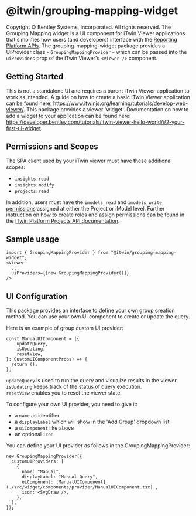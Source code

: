 # @itwin/grouping-mapping-widget

Copyright © Bentley Systems, Incorporated. All rights reserved.
The Grouping Mapping widget is a UI component for iTwin Viewer applications that simplifies how users (and developers) interface with the [Reporting Platform APIs](https://developer.bentley.com/apis/insights/overview/).
The grouping-mapping-widget package provides a UiProvider class - `GroupingMappingProvider` - which can be passed into the `uiProviders` prop of the iTwin Viewer's `<Viewer />` component.

## Getting Started

This is not a standalone UI and requires a parent iTwin Viewer application to work as intended.
A guide on how to create a basic iTwin Viewer application can be found here: <https://www.itwinjs.org/learning/tutorials/develop-web-viewer/>.
This package provides a viewer 'widget'. Documentation on how to add a widget to your application can be found here: <https://developer.bentley.com/tutorials/itwin-viewer-hello-world/#2-your-first-ui-widget>.

## Permissions and Scopes

The SPA client used by your iTwin viewer must have these additional scopes:

- `insights:read`
- `insights:modify`
- `projects:read`

In addition, users must have the `imodels_read` and `imodels_write` [permissions](https://developer.bentley.com/apis/insights/operations/create-mapping/#authorization) assigned at either the Project or iModel level. Further instruction on how to create roles and assign permissions can be found in the [iTwin Platform Projects API documentation](https://developer.bentley.com/apis/projects/tutorials/).

## Sample usage

```tsx
import { GroupingMappingProvider } from "@itwin/grouping-mapping-widget";
<Viewer
  ...
  uiProviders={[new GroupingMappingProvider()]}
/>
```

## UI Configuration

This package provides an interface to define your own group creation method. You can use your own UI component to create or update the query.

Here is an example of group custom UI provider:

```tsx
const ManualUIComponent = ({
    updateQuery,
    isUpdating,
    resetView,
}: CustomUIComponentProps) => {
  return ();
};
```

`updateQuery` is used to run the query and visualize results in the viewer. \
`isUpdating` keeps track of the status of query execution. \
`resetView` enables you to reset the viewer state.

To configure your own UI provider, you need to give it:

- a `name` as identifier
- a `displayLabel` which will show in the 'Add Group' dropdown list
- a `uiComponent` like above
- an optional `icon`

You can define your UI provider as follows in the GroupingMappingProvider:

```tsx
new GroupingMappingProvider({
  customUIProviders: [
    {
      name: "Manual",
      displayLabel: "Manual Query",
      uiComponent: [ManualUIComponent](./src/widget/components/provider/ManualUIComponent.tsx) ,
      icon: <SvgDraw />,
    },
  ],
});
```
